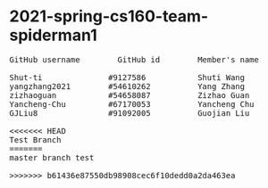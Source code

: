 # 2021-spring-cs160-team-spiderman1
<pre>
GitHub username        GitHub id        Member's name

Shut-ti              #9127586           Shuti Wang
yangzhang2021        #54610262          Yang Zhang
zizhaoguan           #54658087          Zizhao Guan
Yancheng-Chu         #67170053          Yancheng Chu
GJLiu8               #91092005          Guojian Liu

<<<<<<< HEAD
Test Branch
=======
master branch test

>>>>>>> b61436e87550db98908cec6f10dedd0a2da463ea
</pre>
